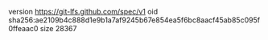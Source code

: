 version https://git-lfs.github.com/spec/v1
oid sha256:ae2109b4c888d1e9b1a7af9245b67e854ea5f6bc8aacf45ab85c095f0ffeaac0
size 28367
